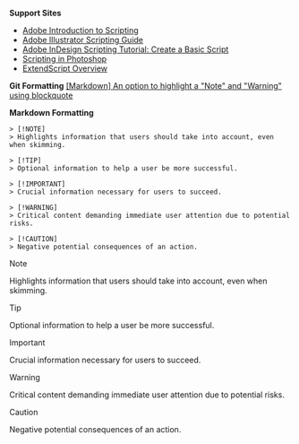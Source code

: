 <b>Support Sites</b>
* <a href="https://community.adobe.com/havfw69955/attachments/havfw69955/photoshop/727752/1/8473193%20(Adobe%20introduction%20to%20scripting).pdf">Adobe Introduction to Scripting</a>
* <a href="https://ai-scripting.docsforadobe.dev/">Adobe Illustrator Scripting Guide</a>
* <a href="https://www.youtube.com/watch?v=r1WWK7pl6so">Adobe InDesign Scripting Tutorial: Create a Basic Script</a>
* <a href="https://helpx.adobe.com/photoshop/using/scripting.html">Scripting in Photoshop</a>
* <a href="https://extendscript.docsforadobe.dev/introduction/extendscript-overview.html">ExtendScript Overview</a>
<p>
<b>Git Formatting</b>
<a href="https://github.com/orgs/community/discussions/16925">[Markdown] An option to highlight a "Note" and "Warning" using blockquote</a>
</p>
<p>
<b>Markdown Formatting</b>

    > [!NOTE]  
    > Highlights information that users should take into account, even when skimming.

    > [!TIP]
    > Optional information to help a user be more successful.

    > [!IMPORTANT]  
    > Crucial information necessary for users to succeed.

    > [!WARNING]  
    > Critical content demanding immediate user attention due to potential risks.

    > [!CAUTION]
    > Negative potential consequences of an action.

> [!NOTE]  
> Highlights information that users should take into account, even when skimming.

> [!TIP]
> Optional information to help a user be more successful.

> [!IMPORTANT]  
> Crucial information necessary for users to succeed.

> [!WARNING]  
> Critical content demanding immediate user attention due to potential risks.

> [!CAUTION]
> Negative potential consequences of an action.
</p>
